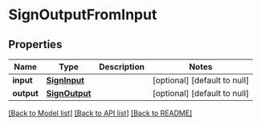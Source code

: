 # SignOutputFromInput

## Properties

| Name       | Type                            | Description | Notes                        |
| ---------- | ------------------------------- | ----------- | ---------------------------- |
| **input**  | [**SignInput**](SignInput.md)   |             | [optional] [default to null] |
| **output** | [**SignOutput**](SignOutput.md) |             | [optional] [default to null] |

[[Back to Model list]](/docs/api/README.md#documentation-for-models) [[Back to API list]](/docs/api/README.md#documentation-for-api-endpoints) [[Back to README]](/README.md)
